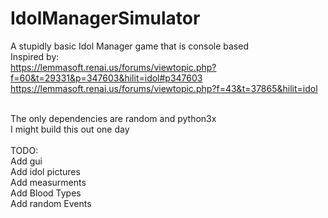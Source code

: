 # IdolManagerSimulator
A stupidly basic Idol Manager game that is console based<br>
Inspired by:<br>
https://lemmasoft.renai.us/forums/viewtopic.php?f=60&t=29331&p=347603&hilit=idol#p347603 <br>
https://lemmasoft.renai.us/forums/viewtopic.php?f=43&t=37865&hilit=idol <br>

<br>
The only dependencies are random and python3x 
<br>
I might build this out one day

<br>
<br>
TODO:<br>
Add gui<br>
Add idol pictures<br>
Add measurments <br>
Add Blood Types<br>
Add random Events<br>
